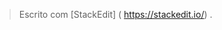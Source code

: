 



> Escrito com [StackEdit] ( https://stackedit.io/) .
<!--stackedit_data:
eyJoaXN0b3J5IjpbMTMyMDE5MTcxMSwxMjI3MTQxMjg2LC00OT
g3NzM5ODksMTIzMjE4MzYwMV19
-->